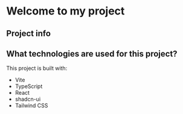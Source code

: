 # Welcome to my project

## Project info

## What technologies are used for this project?

This project is built with:

- Vite
- TypeScript
- React
- shadcn-ui
- Tailwind CSS






